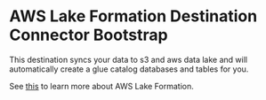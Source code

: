 # AWS Lake Formation Destination Connector Bootstrap

This destination syncs your data to s3 and aws data lake and will automatically create a glue
catalog databases and tables for you.

See [this](https://docs.aws.amazon.com/lake-formation/latest/dg/how-it-works.html) to learn more
about AWS Lake Formation.
